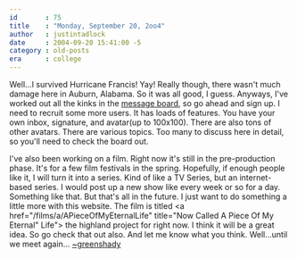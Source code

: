```yaml
---
id       : 75
title    : "Monday, September 20, 2oo4"
author   : justintadlock
date     : 2004-09-20 15:41:00 -5
category : old-posts
era      : college
---
```


Well...I survived Hurricane Francis! Yay! Really though, there wasn't much damage here in Auburn, Alabama.  So it was all good, I guess. Anyways, I've worked out all the kinks in the <a href="/forum" title="Website Forum" rel="external"> message board</a>, so go ahead and sign up.  I need to recruit some more users.  It has loads of features.  You have your own inbox, signature, and avatar(up to 100x100).  There are also tons of other avatars.  There are various topics.  Too many to discuss here in detail, so you'll need to check the board out.

I've also been working on a film.  Right now it's still in the pre-production phase.  It's for a few film festivals in the spring.  Hopefully, if enough people like it, I will turn it into a series.  Kind of like a TV Series, but an internet-based series.  I would post up a new show like every week or so for a day.  Something like that.  But that's all in the future.  I just want to do something a little more with this website.  The film is titled <a href="/films/a/APieceOfMyEternalLife" title="Now Called A Piece Of My Eternal" Life"> the highland project</a> for right now.  I think it will be a great idea.  So go check that out also.  And let me know what you think.  Well...until we meet again...
<a href="mailto:webmaster@dark-autumn.com"> ~greenshady</a>
